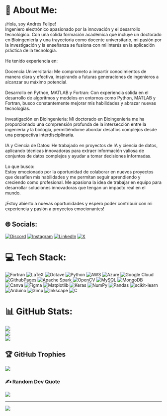 # 💫 About Me:
¡Hola, soy Andrés Felipe!<br>Ingeniero electrónico apasionado por la innovación y el desarrollo tecnológico. Con una sólida formación académica que incluye un doctorado en Bioingeniería y una trayectoria como docente universitario, mi pasión por la investigación y la enseñanza se fusiona con mi interés en la aplicación práctica de la tecnología.<br><br>He tenido experiencia en:<br><br>Docencia Universitaria: Me comprometo a impartir conocimientos de manera clara y efectiva, inspirando a futuras generaciones de ingenieros a alcanzar su máximo potencial.<br><br>Desarrollo en Python, MATLAB y Fortran: Con experiencia sólida en el desarrollo de algoritmos y modelos en entornos como Python, MATLAB y Fortran, busco constantemente mejorar mis habilidades y abrazar nuevas tecnologías.<br><br>Investigación en Bioingeniería: Mi doctorado en Bioingeniería me ha proporcionado una comprensión profunda de la intersección entre la ingeniería y la biología, permitiéndome abordar desafíos complejos desde una perspectiva interdisciplinaria.<br><br>IA y Ciencia de Datos: He trabajado en proyectos de IA y ciencia de datos, aplicando técnicas innovadoras para extraer información valiosa de conjuntos de datos complejos y ayudar a tomar decisiones informadas.<br><br>Lo que busco:<br>Estoy emocionado por la oportunidad de colaborar en nuevos proyectos que desafíen mis habilidades y me permitan seguir aprendiendo y creciendo como profesional. Me apasiona la idea de trabajar en equipo para desarrollar soluciones innovadoras que tengan un impacto real en el mundo.<br><br>¡Estoy abierto a nuevas oportunidades y espero poder contribuir con mi experiencia y pasión a proyectos emocionantes!


## 🌐 Socials:
[![Discord](https://img.shields.io/badge/Discord-%237289DA.svg?logo=discord&logoColor=white)](https://discord.gg/anfehema_80438) [![Instagram](https://img.shields.io/badge/Instagram-%23E4405F.svg?logo=Instagram&logoColor=white)](https://instagram.com/andresfelipeh) [![LinkedIn](https://img.shields.io/badge/LinkedIn-%230077B5.svg?logo=linkedin&logoColor=white)](https://linkedin.com/in/www.linkedin.com/in/andrés-felipe-hernández-marulanda-ph-d-68709922) [![X](https://img.shields.io/badge/X-black.svg?logo=X&logoColor=white)](https://x.com/andresfelipehdz) 

# 💻 Tech Stack:
![Fortran](https://img.shields.io/badge/Fortran-%23734F96.svg?style=flat-square&logo=fortran&logoColor=white) ![LaTeX](https://img.shields.io/badge/latex-%23008080.svg?style=flat-square&logo=latex&logoColor=white) ![Octave](https://img.shields.io/badge/OCTAVE-darkblue?style=flat-square&logo=octave&logoColor=fcd683) ![Python](https://img.shields.io/badge/python-3670A0?style=flat-square&logo=python&logoColor=ffdd54) ![AWS](https://img.shields.io/badge/AWS-%23FF9900.svg?style=flat-square&logo=amazon-aws&logoColor=white) ![Azure](https://img.shields.io/badge/azure-%230072C6.svg?style=flat-square&logo=microsoftazure&logoColor=white) ![Google Cloud](https://img.shields.io/badge/GoogleCloud-%234285F4.svg?style=flat-square&logo=google-cloud&logoColor=white) ![GithubPages](https://img.shields.io/badge/github%20pages-121013?style=flat-square&logo=github&logoColor=white) ![Apache Spark](https://img.shields.io/badge/Apache%20Spark-FDEE21?style=flat-square&logo=apachespark&logoColor=black) ![OpenCV](https://img.shields.io/badge/opencv-%23white.svg?style=flat-square&logo=opencv&logoColor=white) ![MySQL](https://img.shields.io/badge/mysql-%2300000f.svg?style=flat-square&logo=mysql&logoColor=white) ![MongoDB](https://img.shields.io/badge/MongoDB-%234ea94b.svg?style=flat-square&logo=mongodb&logoColor=white) ![Canva](https://img.shields.io/badge/Canva-%2300C4CC.svg?style=flat-square&logo=Canva&logoColor=white) ![Figma](https://img.shields.io/badge/figma-%23F24E1E.svg?style=flat-square&logo=figma&logoColor=white) ![Matplotlib](https://img.shields.io/badge/Matplotlib-%23ffffff.svg?style=flat-square&logo=Matplotlib&logoColor=black) ![Keras](https://img.shields.io/badge/Keras-%23D00000.svg?style=flat-square&logo=Keras&logoColor=white) ![NumPy](https://img.shields.io/badge/numpy-%23013243.svg?style=flat-square&logo=numpy&logoColor=white) ![Pandas](https://img.shields.io/badge/pandas-%23150458.svg?style=flat-square&logo=pandas&logoColor=white) ![scikit-learn](https://img.shields.io/badge/scikit--learn-%23F7931E.svg?style=flat-square&logo=scikit-learn&logoColor=white) ![Arduino](https://img.shields.io/badge/-Arduino-00979D?style=flat-square&logo=Arduino&logoColor=white) ![Gimp](https://img.shields.io/badge/Gimp-657D8B?style=flat-square&logo=gimp&logoColor=FFFFFF) ![Inkscape](https://img.shields.io/badge/Inkscape-e0e0e0?style=flat-square&logo=inkscape&logoColor=080A13) ![C](https://img.shields.io/badge/c-%2300599C.svg?style=flat-square&logo=c&logoColor=white)
# 📊 GitHub Stats:
![](https://github-readme-stats.vercel.app/api?username=andresfelipehernandez&theme=tokyonight&hide_border=false&include_all_commits=false&count_private=false)<br/>
![](https://github-readme-streak-stats.herokuapp.com/?user=andresfelipehernandez&theme=tokyonight&hide_border=false)<br/>
![](https://github-readme-stats.vercel.app/api/top-langs/?username=andresfelipehernandez&theme=tokyonight&hide_border=false&include_all_commits=false&count_private=false&layout=compact)

## 🏆 GitHub Trophies
![](https://github-profile-trophy.vercel.app/?username=andresfelipehernandez&theme=dracula&no-frame=false&no-bg=true&margin-w=4)

### ✍️ Random Dev Quote
![](https://quotes-github-readme.vercel.app/api?type=horizontal&theme=radical)

---
[![](https://visitcount.itsvg.in/api?id=andresfelipehernandez&icon=0&color=0)](https://visitcount.itsvg.in)

<!-- Proudly created with GPRM ( https://gprm.itsvg.in ) -->
